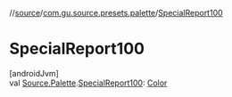 //[source](../../index.md)/[com.gu.source.presets.palette](index.md)/[SpecialReport100](-special-report100.md)

# SpecialReport100

[androidJvm]\
val [Source.Palette](../com.gu.source/-source/-palette/index.md).[SpecialReport100](-special-report100.md): [Color](https://developer.android.com/reference/kotlin/androidx/compose/ui/graphics/Color.html)
